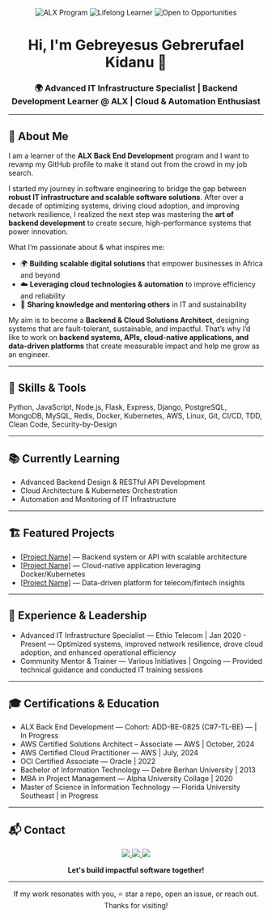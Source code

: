 <!--
ALX GitHub Profile README Template - Personalized Version
-->

<p align="center">
  <img src="https://img.shields.io/badge/ALX-Back%20End%20Development-red?style=for-the-badge" alt="ALX Program" />
  <img src="https://img.shields.io/badge/Learner-Lifelong-blue?style=for-the-badge" alt="Lifelong Learner" />
  <img src="https://img.shields.io/badge/Open%20to-Opportunities-success?style=for-the-badge" alt="Open to Opportunities" />
</p>

<h1 align="center">Hi, I'm Gebreyesus Gebrerufael Kidanu 👋</h1>
<h3 align="center">🌍 Advanced IT Infrastructure Specialist | Backend Development Learner @ ALX | Cloud & Automation Enthusiast</h3>

<hr/>

<h2 id="intro">🚀 About Me</h2>
<p>
I am a learner of the <b>ALX Back End Development</b> program and I want to revamp my GitHub profile to make it stand out from the crowd in my job search.
</p>
<p>
I started my journey in software engineering to bridge the gap between <b>robust IT infrastructure and scalable software solutions</b>. After over a decade of optimizing systems, driving cloud adoption, and improving network resilience, I realized the next step was mastering the <b>art of backend development</b> to create secure, high-performance systems that power innovation.
</p>
<p>
What I’m passionate about & what inspires me:
<ul>
  <li>🌍 <b>Building scalable digital solutions</b> that empower businesses in Africa and beyond</li>
  <li>☁️ <b>Leveraging cloud technologies & automation</b> to improve efficiency and reliability</li>
  <li>🤝 <b>Sharing knowledge and mentoring others</b> in IT and sustainability</li>
</ul>
</p>
<p>
My aim is to become a <b>Backend & Cloud Solutions Architect</b>, designing systems that are fault-tolerant, sustainable, and impactful. That’s why I’d like to work on <b>backend systems, APIs, cloud-native applications, and data-driven platforms</b> that create measurable impact and help me grow as an engineer.
</p>

<hr/>

<h2 id="skills">🧰 Skills & Tools</h2>
<p>
Python, JavaScript, Node.js, Flask, Express, Django, PostgreSQL, MongoDB, MySQL, Redis, Docker, Kubernetes, AWS, Linux, Git, CI/CD, TDD, Clean Code, Security-by-Design
</p>

<hr/>

<h2 id="learning">📚 Currently Learning</h2>
<ul>
  <li>Advanced Backend Design & RESTful API Development</li>
  <li>Cloud Architecture & Kubernetes Orchestration</li>
  <li>Automation and Monitoring of IT Infrastructure</li>
</ul>

<hr/>

<h2 id="featured-projects">🏗️ Featured Projects</h2>
<ul>
  <li><a href="[Project Link]">[Project Name]</a> — Backend system or API with scalable architecture</li>
  <li><a href="[Project Link]">[Project Name]</a> — Cloud-native application leveraging Docker/Kubernetes</li>
  <li><a href="[Project Link]">[Project Name]</a> — Data-driven platform for telecom/fintech insights</li>
</ul>

<hr/>

<h2 id="experience">💼 Experience & Leadership</h2>
<ul>
  <li>Advanced IT Infrastructure Specialist — Ethio Telecom | Jan 2020 - Present — Optimized systems, improved network resilience, drove cloud adoption, and enhanced operational efficiency</li>
  <li>Community Mentor & Trainer — Various Initiatives | Ongoing — Provided technical guidance and conducted IT training sessions</li>
</ul>

<hr/>

<h2 id="certs">🎓 Certifications & Education</h2>
<ul>
  <li>ALX Back End Development — Cohort: ADD-BE-0825 (C#7-TL-BE) — | In Progress</li>
  <li>AWS Certified Solutions Architect – Associate — AWS | October, 2024</li>
  <li>AWS Certified Cloud Practitioner — AWS | July, 2024</li>
  <li>OCI Certified Associate — Oracle | 2022</li>
  <li>Bachelor of Information Technology — Debre Berhan University | 2013</li>
  <li>MBA in Project Management — Alpha University Collage | 2020</li>
  <li> Master of Science in Information Technology — Florida University Southeast | in Progress </li>

</ul>

<hr/>
<h2 id="contact">📬 Contact</h2>

<p align="center">
  <a href="https://www.linkedin.com/in/gebreyesus-gebrerufael" target="_blank">
    <img src="https://img.shields.io/badge/-LinkedIn-0A66C2?logo=linkedin&logoColor=white&style=for-the-badge" />
  </a>
  <a href="mailto:kidanu.gebreyesus@gmail.com">
    <img src="https://img.shields.io/badge/-Email-D14836?logo=gmail&logoColor=white&style=for-the-badge" />
  </a>
  <a href="https://github.com/gebreyesus21" target="_blank">
    <img src="https://img.shields.io/badge/-GitHub-181717?logo=github&logoColor=white&style=for-the-badge" />
  </a>
</p>
<p align="center"><b>Let's build impactful software together!</b></p>

<hr/>
<!-- ====== FOOTER / CALL TO ACTION ====== -->

<p align="center">
  If my work resonates with you, ⭐ star a repo, open an issue, or reach out. Thanks for visiting!
</p>

